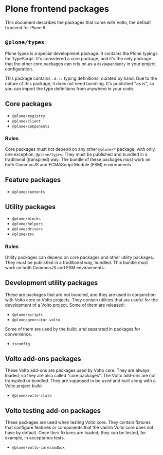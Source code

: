 # Plone frontend packages

This document describes the packages that come with Volto, the default frontend for Plone 6.


## `@plone/types`

Plone types is a special development package.
It contains the Plone typings for TypeScript.
It's considered a core package, and it's the only package that the other core packages can rely on as
a `devDependency` in your project configuration.

This package contains `.d.ts` typing definitions, curated by hand.
Due to the nature of this package, it does not need bundling.
It's published "as is", so you can import the type definitions from anywhere in your code.


## Core packages

-   `@plone/registry`
-   `@plone/client`
-   `@plone/components`


### Rules

Core packages must not depend on any other `@plone/*` package, with only one exception, `@plone/types`.
They must be published and bundled in a traditional (transpiled) way.
The bundle of these packages must work on both CommonJS and ECMAScript Module (ESM) environments.

## Feature packages

-   `@plone/contents`


## Utility packages

-   `@plone/blocks`
-   `@plone/helpers`
-   `@plone/drivers`
-   `@plone/rsc`


### Rules

Utility packages can depend on core packages and other utility packages.
They must be published in a traditional way, bundled.
This bundle must work on both CommonJS and ESM environments.


## Development utility packages

These are packages that are not bundled, and they are used in conjunction with Volto core or Volto projects.
They contain utilities that are useful for the development of a Volto project.
Some of them are released:

- `@plone/scripts`
- `@plone/generator-volto`

Some of them are used by the build, and separated in packages for convenience.

- `tsconfig`


## Volto add-ons packages

These Volto add-ons are packages used by Volto core.
They are always loaded, so they are also called "core packages".
The Volto add-ons are not transpiled or bundled.
They are supposed to be used and built along with a Volto project build.

- `@plone/volto-slate`


## Volto testing add-on packages

These packages are used when testing Volto core.
They contain fixtures that configure features or components that the vanilla Volto core does not have by default.
Once their fixtures are loaded, they can be tested, for example, in acceptance tests.

- `@plone/volto-coresandbox`
